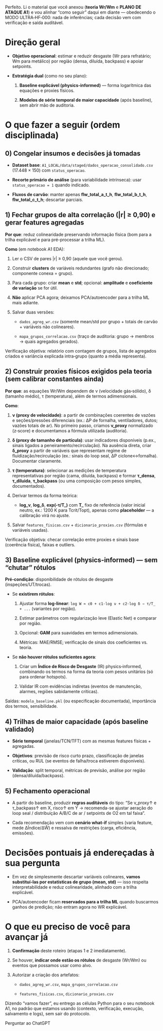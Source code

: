 Perfeito. Li o material que você anexou (**teoria Wr/Wm** e **PLANO DE ATAQUE A1**) e vou alinhar “como seguir” daqui em diante — obedecendo o MODO ULTRA‑HF‑000: nada de inferências; cada decisão vem com verificação e saída auditável.

# Direção geral

- **Objetivo operacional**: estimar e reduzir desgaste (Wr para refratário; Wm para metálico) por região (densa, diluída, backpass) e apoiar setpoints.
    
- **Estratégia dual** (como no seu plano):
    
    1. **Baseline explicável (physics‑informed)** — forma logarítmica das equações e proxies físicos.
        
    2. **Modelos de série temporal de maior capacidade** (após baseline), sem abrir mão de auditoria.
        

# O que fazer a seguir (ordem disciplinada)

## 0) Congelar insumos e decisões já tomadas

- **Dataset base**: `A1_LOCAL/data/staged/dados_operacao_consolidado.csv` (17.448 × 150) com `status_operacao`.
    
- **Recorte primário de análise** (para variabilidade intrínseca): usar `status_operacao = 1` quando indicado.
    
- **Fluxos de carvão**: manter apenas **flw_total_a_t_h**, **flw_total_b_t_h**, **flw_total_c_t_h**; descartar parciais.
    

## 1) Fechar grupos de alta correlação (|r| ≥ 0,90) e gerar features agregadas

**Por que**: reduz colinearidade preservando informação física (bom para a trilha explicável e para pré-processar a trilha ML).

**Como** (em notebook A1 EDA):

1. Ler o CSV de pares |r| ≥ 0,90 (aquele que você gerou).
    
2. Construir **clusters** de variáveis redundantes (grafo não direcionado; componente conexa = grupo).
    
3. Para cada grupo: criar **mean** e **std**; opcional: **amplitude** e **coeficiente de variação** se for útil.
    
4. **Não** aplicar PCA agora; deixamos PCA/autoencoder para a trilha ML mais adiante.
    
5. Salvar duas versões:
    
    - `dados_agreg_wr.csv` (somente mean/std por grupo + totais de carvão + variáveis não colineares).
        
    - `mapa_grupos_correlacao.csv` (traço de auditoria: grupo → membros → quais agregados gerados).
        

Verificação objetiva: relatório com contagem de grupos, lista de agregados criados e variância explicada intra‑grupo (quanto a média representa).

## 2) Construir proxies físicos exigidos pela teoria (sem calibrar constantes ainda)

**Por que**: as equações Wr/Wm dependem de ν (velocidade gás‑sólido), δ (tamanho médio), τ (temperatura), além de termos adimensionais.

**Como**:

1. **ν (proxy de velocidade)**: a partir de combinações coerentes de vazões e seções/pressões diferenciais (ex.: ΔP de fornalha, ventiladores, dutos; vazões totais de ar). No primeiro passo, criamos **ν_proxy** normalizado (z‑score) e documentamos a fórmula utilizada (auditoria).
    
2. **δ (proxy de tamanho de partícula)**: usar indicadores disponíveis (p.ex., sinais ligados a peneiramento/recirculação). Na ausência direta, criar **δ_proxy** a partir de variáveis que representam regime de fluidização/recirculação (ex.: sinais do loop seal, ΔP ciclone↔fornalha). Documentar claramente.
    
3. **τ (temperatura)**: selecionar as medições de temperatura representativas por região (cama, diluída, backpass) e formar **τ_densa**, **τ_diluida**, **τ_backpass** (ou uma composição com pesos simples, documentados).
    
4. Derivar termos da forma teórica:
    
    - **log_ν**, **log_δ**, **exp(-τ/T_)** com **T_** fixo de referência (valor inicial neutro, ex.: 1200 K para Tcrit/Topt), apenas como **placeholder** — a calibração virá no ajuste.
        
5. Salvar `features_fisicas.csv` + `dicionario_proxies.csv` (fórmulas e variáveis usadas).
    

Verificação objetiva: checar correlação entre proxies e sinais base (coerência física), faixas e outliers.

## 3) Baseline explicável (physics‑informed) — sem “chutar” rótulos

**Pré‑condição**: disponibilidade de rótulos de desgaste (inspeções/UT/trocas).

- Se **existirem rótulos**:
    
    1. Ajustar forma **log‑linear**: `log W ≈ c0 + c1·log ν + c2·log δ − τ/T_ + ...` (variantes por região).
        
    2. Estimar parâmetros com regularização leve (Elastic Net) e comparar por região.
        
    3. Opcional: **GAM** para suavidades em termos adimensionais.
        
    4. Métricas: MAE/RMSE; verificação de sinais dos coeficientes vs. teoria.
        
- Se **não houver rótulos suficientes agora**:
    
    1. Criar um **Índice de Risco de Desgaste** (IR) physics‑informed, combinando os termos na forma da teoria com pesos unitários (só para ordenar hotspots).
        
    2. Validar IR com evidências indiretas (eventos de manutenção, alarmes, regiões sabidamente críticas).
        

Saídas: `modelo_baseline.pkl` (ou especificação documentada), importância dos termos, sensibilidade.

## 4) Trilhas de maior capacidade (após baseline validado)

- **Série temporal** (janelas/TCN/TFT) com as mesmas features físicas + agregadas.
    
- **Objetivos**: previsão de risco curto prazo, classificação de janelas críticas, ou RUL (se eventos de falha/troca estiverem disponíveis).
    
- **Validação**: split temporal, métricas de previsão, análise por região (densa/diluída/backpass).
    

## 5) Fechamento operacional

- A partir do baseline, produzir **regras auditáveis** do tipo: “Se ν_proxy↑ e τ_backpass↑ em X, risco↑ em Y → recomenda-se ajustar aeração do loop seal / distribuição A/B/C de ar / setpoints de O2 em tal faixa”.
    
- Cada recomendação vem com **cenário what‑if** simples (varia feature, mede ΔÍndice/ΔŴ) e ressalva de restrições (carga, eficiência, emissões).
    

# Decisões pontuais já endereçadas à sua pergunta

- Em vez de simplesmente descartar variáveis colineares, **vamos substituí‑las por estatísticas de grupo (mean, std)** — isso respeita interpretabilidade e reduz colinearidade, alinhado com a trilha explicável.
    
- PCA/autoencoder ficam **reservados para a trilha ML** quando buscarmos ganhos de predição; não entram agora no WR explicável.
    

# O que eu preciso de você para avançar já

1. **Confirmação** deste roteiro (etapas 1 e 2 imediatamente).
    
2. Se houver, **indicar onde estão os rótulos** de desgaste (Wr/Wm) ou eventos que possamos usar como alvo.
    
3. Autorizar a criação dos artefatos:
    
    - `dados_agreg_wr.csv`, `mapa_grupos_correlacao.csv`
        
    - `features_fisicas.csv`, `dicionario_proxies.csv`
        

Dizendo “vamos fazer”, eu entrego as células Python para o seu notebook A1, no padrão que estamos usando (contexto, verificação, execução, salvamento e logs), sem sair do protocolo.

Perguntar ao ChatGPT